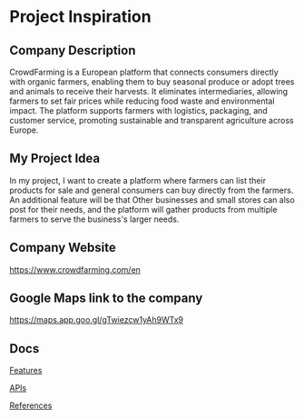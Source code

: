 # Project Inspiration

## Company Description

CrowdFarming is a European platform that connects consumers directly with organic farmers, enabling them to buy seasonal produce or adopt trees and animals to receive their harvests. It eliminates intermediaries, allowing farmers to set fair prices while reducing food waste and environmental impact. The platform supports farmers with logistics, packaging, and customer service, promoting sustainable and transparent agriculture across Europe.

## My Project Idea

In my project, I want to create a platform where farmers can list their products for sale and general consumers can buy directly from the farmers. An additional feature will be that Other businesses and small stores can also post for their needs, and the platform will gather products from multiple farmers to serve the business's larger needs.

## Company Website

https://www.crowdfarming.com/en

## Google Maps link to the company

https://maps.app.goo.gl/gTwiezcw1yAh9WTx9

## Docs

[Features](./features.md)

[APIs](./APIs.md)

[References](./references.md)
